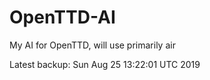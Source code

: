 # OpenTTD-AI
My AI for OpenTTD, will use primarily air

Latest backup: Sun Aug 25 13:22:01 UTC 2019
